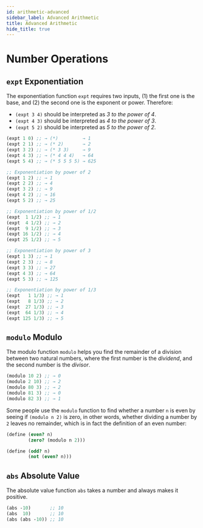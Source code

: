 ```yaml
---
id: arithmetic-advanced
sidebar_label: Advanced Arithmetic
title: Advanced Arithmetic
hide_title: true
---
```


# Number Operations

## `expt` Exponentiation

The exponentiation function `expt` requires two inputs, (1) the first one is the
base, and (2) the second one is the exponent or power. Therefore:
  * `(expt 3 4)` should be interpreted as _3 to the power of 4_.
  * `(expt 4 3)` should be interpreted as _4 to the power of 3_.
  * `(expt 5 2)` should be interpreted as _5 to the power of 2_.

``` clojure
(expt 1 0) ;; → (*)         → 1
(expt 2 1) ;; → (* 2)       → 2
(expt 3 2) ;; → (* 3 3)     → 9
(expt 4 3) ;; → (* 4 4 4)   → 64
(expt 5 4) ;; → (* 5 5 5 5) → 625

;; Exponentiation by power of 2
(expt 1 2) ;; → 1
(expt 2 2) ;; → 4
(expt 3 2) ;; → 9
(expt 4 2) ;; → 16
(expt 5 2) ;; → 25

;; Exponentiation by power of 1/2
(expt  1 1/2) ;; → 1
(expt  4 1/2) ;; → 2
(expt  9 1/2) ;; → 3
(expt 16 1/2) ;; → 4
(expt 25 1/2) ;; → 5

;; Exponentiation by power of 3
(expt 1 3) ;; → 1
(expt 2 3) ;; → 8
(expt 3 3) ;; → 27
(expt 4 3) ;; → 64
(expt 5 3) ;; → 125

;; Exponentiation by power of 1/3
(expt   1 1/3) ;; → 1
(expt   8 1/3) ;; → 2
(expt  27 1/3) ;; → 3
(expt  64 1/3) ;; → 4
(expt 125 1/3) ;; → 5
```

## `modulo` Modulo

The modulo function `modulo` helps you find the remainder of a division between
two natural numbers, where the first number is the *dividend*, and the second
number is the *divisor*.

``` clojure
(modulo 10 2) ;; → 0
(modulo 2 10) ;; → 2
(modulo 80 3) ;; → 2
(modulo 81 3) ;; → 0
(modulo 82 3) ;; → 1
```

Some people use the `modulo` function to find whether a number `n` is even by
seeing if `(modulo n 2)` is zero, in other words, whether dividing a number by
`2` leaves no remainder, which is in fact the definition of an even number:

``` clojure
(define (even? n)
        (zero? (modulo n 2)))

(define (odd? n)
        (not (even? n)))
```

## `abs` Absolute Value

The absolute value function `abs` takes a number and always makes it positive.

``` clojure
(abs -10)       ;; 10
(abs  10)       ;; 10
(abs (abs -10)) ;; 10
```
